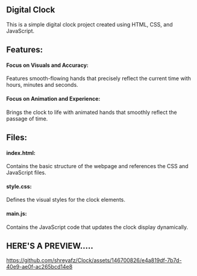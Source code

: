 ## Digital Clock
This is a simple digital clock project created using HTML, CSS, and JavaScript.

## Features:
#### Focus on Visuals and Accuracy:
Features smooth-flowing hands that precisely reflect the current time with hours, minutes and seconds.
#### Focus on Animation and Experience:
Brings the clock to life with animated hands that smoothly reflect the passage of time.

## Files:
#### index.html:
Contains the basic structure of the webpage and references the CSS and JavaScript files.
#### style.css:
Defines the visual styles for the clock elements.
#### main.js:
Contains the JavaScript code that updates the clock display dynamically.
## HERE'S A PREVIEW.....
https://github.com/shreyafz/Clock/assets/146700826/e4a819df-7b7d-40e9-ae0f-ac265bcd14e8

